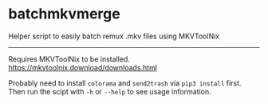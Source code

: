 # batchmkvmerge
Helper script to easily batch remux .mkv files using MKVToolNix

---
Requires MKVToolNix to be installed.  
https://mkvtoolnix.download/downloads.html  

Probably need to install `colorama` and `send2trash` via `pip3 install` first.  
Then run the scipt with `-h` or `--help` to see usage information.
